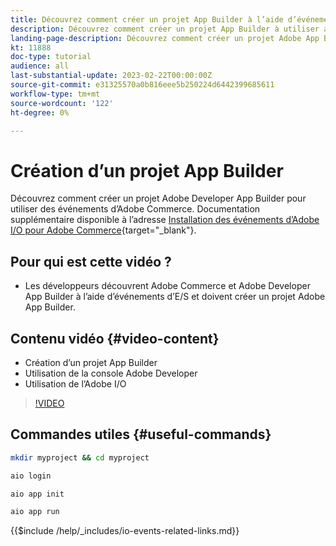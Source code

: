 ```yaml
---
title: Découvrez comment créer un projet App Builder à l’aide d’événements de commerce
description: Découvrez comment créer un projet App Builder à utiliser avec des événements Commerce
landing-page-description: Découvrez comment créer un projet Adobe App Builder pour utiliser les événements Adobe Commerce
kt: 11888
doc-type: tutorial
audience: all
last-substantial-update: 2023-02-22T00:00:00Z
source-git-commit: e31325570a0b816eee5b250224d6442399685611
workflow-type: tm+mt
source-wordcount: '122'
ht-degree: 0%

---
```



# Création d’un projet App Builder

Découvrez comment créer un projet Adobe Developer App Builder pour utiliser des événements d’Adobe Commerce. Documentation supplémentaire disponible à l’adresse [Installation des événements d’Adobe I/O pour Adobe Commerce](https://developer.adobe.com/commerce/events/get-started/installation/){target="_blank"}.

## Pour qui est cette vidéo ?

* Les développeurs découvrent Adobe Commerce et Adobe Developer App Builder à l’aide d’événements d’E/S et doivent créer un projet Adobe App Builder.

## Contenu vidéo {#video-content}

* Création d’un projet App Builder
* Utilisation de la console Adobe Developer
* Utilisation de l’Adobe I/O

>[!VIDEO](https://video.tv.adobe.com/v/3415797)

## Commandes utiles {#useful-commands}

```bash
mkdir myproject && cd myproject

aio login

aio app init

aio app run
```

{{$include /help/_includes/io-events-related-links.md}}
